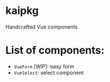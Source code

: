 # kaipkg
Handcrafted Vue components

# List of components:
- `VueForm` [WIP]: easy form
- `VueSelect`: select component

